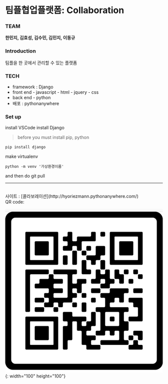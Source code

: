 # 팀플협업플랫폼: Collaboration 


### TEAM
 **한민지, 김효성, 김수민, 김민지, 이동규**

### Introduction
팀플을 한 곳에서 관리할 수 있는 플랫폼


### TECH
 - framework : Django 	
 - front end
		- javascript
		- html
		- jquery
		- css
- back end
		- python
- 배포 : pythonanywhere
		
### Set up
install VSCode
install Django

>  before you must install pip, python

    pip install django

make virtualenv

    python -m venv '가상환경이름'

and then do git pull


<hr>
<br>
사이트 : [콜라보레이션](http://hyoriezmann.pythonanywhere.com/)
<br>
QR code:

![QR CODE](./해커톤.jpg "cola"){: width="100" height="100"}

